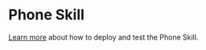﻿# Phone Skill

[Learn more](https://aka.ms/bfphoneskill) about how to deploy and test the Phone Skill.